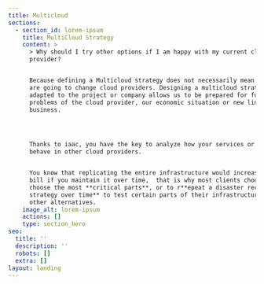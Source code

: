 ```yaml
---
title: Multicloud
sections:
  - section_id: lorem-ipsum
    title: MultiCloud Strategy
    content: >
      > Why should I try other options if I am happy with my current cloud
      provider?


      Because defining a Multicloud strategy does not necessarily mean that you
      are going to change cloud providers. Designing a multicloud strategy
      adapted to the project or company allows us to be prepared for future
      problems of the cloud provider, our economic situation or new lines of
      business.




      Thanks to iaac, you have the key to analyze how your services or product
      behave in other cloud providers.


      You know that replicating the entire infrastructure would increase your
      bill if you maintain it over time,  that is why most clients choose to
      choose the most **critical parts**, or to r**epeat a disaster recovery
      strategy over time** to test certain parts of their infrastructure in
      other alternatives.
    image_alt: lorem-ipsum
    actions: []
    type: section_hero
seo:
  title: ''
  description: ''
  robots: []
  extra: []
layout: landing
---
```

